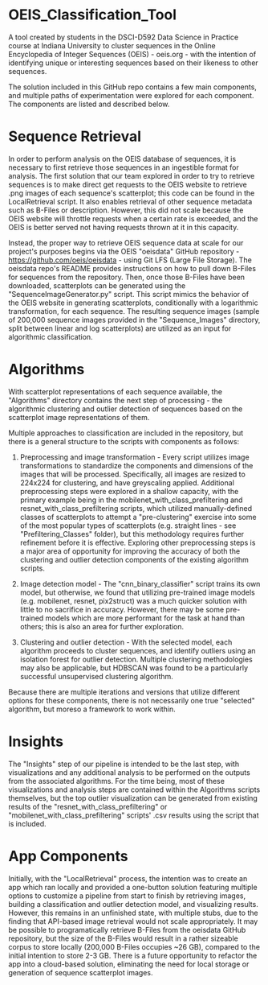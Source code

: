 # OEIS_Classification_Tool
A tool created by students in the DSCI-D592 Data Science in Practice course at Indiana University to cluster sequences in the Online Encyclopedia of Integer Sequences (OEIS) - oeis.org - with the intention of identifying unique or interesting sequences based on their likeness to other sequences.

The solution included in this GitHub repo contains a few main components, and multiple paths of experimentation were explored for each component. The components are listed and described below.

# Sequence Retrieval
In order to perform analysis on the OEIS database of sequences, it is necessary to first retrieve those sequences in an ingestible format for analysis. The first solution that our team explored in order to try to retrieve sequences is to make direct get requests to the OEIS website to retrieve .png images of each sequence's scatterplot; this code can be found in the LocalRetrieval script. It also enables retrieval of other sequence metadata such as B-Files or description. However, this did not scale because the OEIS website will throttle requests when a certain rate is exceeded, and the OEIS is better served not having requests thrown at it in this capacity.

Instead, the proper way to retrieve OEIS sequence data at scale for our project's purposes begins via the OEIS "oeisdata" GitHub repository - https://github.com/oeis/oeisdata - using Git LFS (Large File Storage). The oeisdata repo's README provides instructions on how to pull down B-Files for sequences from the repository. Then, once those B-Files have been downloaded, scatterplots can be generated using the "SequenceImageGenerator.py" script. This script mimics the behavior of the OEIS website in generating scatterplots, conditionally with a logarithmic transformation, for each sequence. The resulting sequence images (sample of 200,000 sequence images provided in the "Sequence_Images" directory, split between linear and log scatterplots) are utilized as an input for algorithmic classification.

# Algorithms
With scatterplot representations of each sequence available, the "Algorithms" directory contains the next step of processing - the algorithmic clustering and outlier detection of sequences based on the scatterplot image representations of them. 

Multiple approaches to classification are included in the repository, but there is a general structure to the scripts with components as follows:

1. Preprocessing and image transformation - Every script utilizes image transformations to standardize the components and dimensions of the images that will be processed. Specifically, all images are resized to 224x224 for clustering, and have greyscaling applied. Additional preprocessing steps were explored in a shallow capacity, with the primary example being in the mobilenet_with_class_prefiltering and resnet_with_class_prefiltering scripts, which utilized manually-defined classes of scatterplots to attempt a "pre-clustering" exercise into some of the most popular types of scatterplots (e.g. straight lines - see "Prefiltering_Classes" folder), but this methodology requires further refinement before it is effective. Exploring other preprocessing steps is a major area of opportunity for improving the accuracy of both the clustering and outlier detection components of the existing algorithm scripts.

2. Image detection model - The "cnn_binary_classifier" script trains its own model, but otherwise, we found that utilizing pre-trained image models (e.g. mobilenet, resnet, pix2struct) was a much quicker solution with little to no sacrifice in accuracy. However, there may be some pre-trained models which are more performant for the task at hand than others; this is also an area for further exploration.

3. Clustering and outlier detection - With the selected model, each algorithm proceeds to cluster sequences, and identify outliers using an isolation forest for outlier detection. Multiple clustering methodologies may also be applicable, but HDBSCAN was found to be a particularly successful unsupervised clustering algorithm.

Because there are multiple iterations and versions that utilize different options for these components, there is not necessarily one true "selected" algorithm, but moreso a framework to work within.

# Insights
The "Insights" step of our pipeline is intended to be the last step, with visualizations and any additional analysis to be performed on the outputs from the associated algorithms. For the time being, most of these visualizations and analysis steps are contained within the Algorithms scripts themselves, but the top outlier visualization can be generated from existing results of the "resnet_with_class_prefiltering" or "mobilenet_with_class_prefiltering" scripts' .csv results using the script that is included.

# App Components
Initially, with the "LocalRetrieval" process, the intention was to create an app which ran locally and provided a one-button solution featuring multiple options to customize a pipeline from start to finish by retrieving images, building a classification and outlier detection model, and visualizing results. However, this remains in an unfinished state, with multiple stubs, due to the finding that API-based image retrieval would not scale appropriately. It may be possible to programatically retrieve B-Files from the oeisdata GitHub repository, but the size of the B-Files would result in a rather sizeable corpus to store locally (200,000 B-Files occupies ~26 GB), compared to the initial intention to store 2-3 GB. There is a future opportunity to refactor the app into a cloud-based solution, eliminating the need for local storage or generation of sequence scatterplot images. 